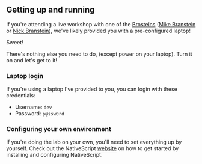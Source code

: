 ## Getting up and running

If you're attending a live workshop with one of the [Brosteins](https://brosteins.com) ([Mike Branstein](https://twitter.com/mikebranstein) or [Nick Branstein](https://twitter.com/nickbranstein)), we've likely provided you with a pre-configured laptop! 

Sweet!

There's nothing else you need to do, (except power on your laptop). Turn it on and let's get to it! 

### Laptop login 

If you're using a laptop I've provided to you, you can login with these credentials:
* Username: `dev`
* Password: `p@ssw0rd`

### Configuring your own environment

If you're doing the lab on your own, you'll need to set everything up by yourself. Check out the NativeScript [website](http://docs.nativescript.org/angular/start/quick-setup) on how to get started by installing and configuring NativeScript.